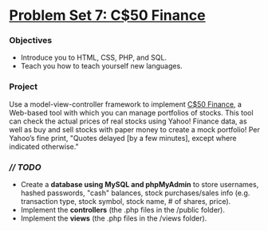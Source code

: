 # [Problem Set 7: C$50 Finance](http://cdn.cs50.net/2016/x/psets/7/pset7/pset7.html)

### Objectives
- Introduce you to HTML, CSS, PHP, and SQL.
- Teach you how to teach yourself new languages.

### Project
Use a model-view-controller framework to implement [C$50 Finance](https://finance.cs50.net/), 
a Web-based tool with which you can manage portfolios of stocks. This tool can check the actual 
prices of real stocks using Yahoo! Finance data, as well as buy and sell stocks with paper money 
to create a mock portfolio! Per Yahoo’s fine print, "Quotes delayed [by a few minutes], except 
where indicated otherwise."

### *// TODO*
- Create a **database using MySQL and phpMyAdmin** to store usernames, hashed passwords, "cash" balances, stock purchases/sales info (e.g. transaction type, stock symbol, stock name, # of shares, price).
- Implement the **controllers** (the .php files in the /public folder).
- Implement the **views** (the .php files in the /views folder).

